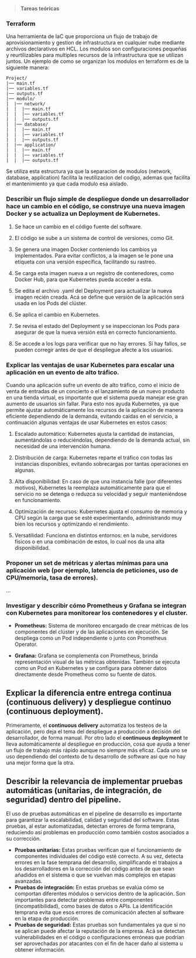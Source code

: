 > **Tareas teóricas**  
### Terraform 
Una herramienta de IaC que proporciona un flujo de trabajo de aprovisionamiento y gestion de infrastructura en cualquier nube mediante archivos declarativos en HCL.
Los modulos son configuraciones pequeñas y reurtilizables para multiples recursos de la infrastructura que se utilizan juntos. Un ejemplo de como se organizan los modulos en terraform es de la siguiente manera:
```plaintext
Project/
|── main.tf
|── variables.tf
|── outputs.tf
|── modulo/
|  |── network/
|  |  |── main.tf
|  |  |── variables.tf
|  |  |── outputs.tf
|  |── database/
|  |  |── main.tf
|  |  |── variables.tf
|  |  |── outputs.tf
|  |── application/
|  |  |── main.tf
|  |  |── variables.tf
|  |  |── outputs.tf
```
Se utiliza esta estructura ya que la separacion de modulos (network, database, application) facilita la reutilizacion del codigo, ademas que facilita el mantenimiento ya que cada modulo esa aislado.

### Describir un flujo simple de despliegue donde un desarrollador hace un cambio en el código, se construye una nueva imagen Docker y se actualiza un Deployment de Kubernetes.  

1. Se hace un cambio en el código fuente del software.

2. El código se sube a un sistema de control de versiones, como Git.

3. Se genera una imagen Docker conteniendo los cambios ya implementados. Para evitar conflictos, a la imagen se le pone una etiqueta con una versión específica, facilitando su rastreo.

4. Se carga esta imagen nueva a un registro de contenedores, como Docker Hub, para que Kubernetes pueda acceder a esta.

5. Se edita el archivo .yaml del Deployment para actualizar la nueva imagen recién creada. Acá se define que versión de la aplicación será usada en los Pods del clúster.

6. Se aplica el cambio en Kubernetes.

7. Se revisa el estado del Deployment y se inspeccionan los Pods para asegurar de que la nueva versión está en correcto funcionamiento.

8. Se accede a los logs para verificar que no hay errores. Si hay fallos, se pueden corregir antes de que el despliegue afecte a los usuarios.

### Explicar las ventajas de usar Kubernetes para escalar una aplicación en un evento de alto tráfico.

Cuando una aplicación sufre un evento de alto tráfico, como el inicio de venta de entradas de un concierto o el lanzamiento de un nuevo producto en una tienda virtual, es importante que el sistema pueda manejar ese gran aumento de usuarios sin fallar. Para esto nos ayuda Kubernetes, ya que permite ajustar automáticamente los recursos de la aplicación de manera eficiente dependiendo de la demanda, evitando caidas en el servicio, a continuación algunas ventajas de usar Kubernetes en estos casos:

1. Escalado automático: Kubernetes ajusta la cantidad de instancias, aumentándolas o reduciéndolas, dependiendo de la demanda actual, sin necesidad de una intervención humana.

2. Distribución de carga: Kubernetes reparte el tráfico con todas las instancias disponibles, evitando sobrecargas por tantas operaciones en algunas.

3. Alta disponibilidad: En caso de que una instancia falle (por diferentes motivos), Kubernetes la reemplaza automáticamente para que el servicio no se detenga o reduzca su velocidad y seguir manteniéndose en funcionamiento.

4. Optimización de recursos: Kubernetes ajusta el consumo de memoria y CPU según la carga que se esté experimentando, administrando muy bien los recursos y optimizando el rendimiento.

5. Versatilidad: Funciona en distintos entornos: en la nube, servidores físicos o en una combinación de estos, lo cual nos da una alta disponibilidad.

### Proponer un set de métricas y alertas mínimas para una aplicación web (por ejemplo, latencia de peticiones, uso de CPU/memoria, tasa de errores).
...
### Investigar y describir cómo Prometheus y Grafana se integran con Kubernetes para monitorear los contenedores y el cluster.

- **Prometheus:** Sistema de monitoreo encargado de crear métricas de los componentes del clúster y de las aplicaciones en ejecución. Se despliega como un Pod independiente o junto con Prometheus Operator.

- **Grafana:** Grafana se complementa con Prometheus, brinda representación visual de las métricas obtenidas. También se ejecuta como un Pod en Kubernetes y se configura para obtener datos directamente desde Prometheus como su fuente de datos.

## Explicar la diferencia entre entrega continua (continuous delivery) y despliegue continuo (continuous deployment).

Primeramente, el **continuous delivery** automatiza los testeos de la aplicación, pero deja el tema del despliegue a producción a decisión del desarrollador, de forma manual. Por otro lado el **continuous deployment**  te lleva automáticamente al despliegue en producción, cosa que ayuda a tener un flujo de trabajo más rápido aunque no siempre más eficaz. Cada uno se uso dependiendo del contexto de tu desarrollo de software asi que no hay una mejor forma que la otra.

## Describir la relevancia de implementar pruebas automáticas (unitarias, de integración, de seguridad) dentro del pipeline.

El uso de pruebas automáticas en el pipeline de desarrollo es importante para garantizar la escalabilidad, calidad y seguridad del software. 
Estas pruebas, al estar automatizadas, detectan errores de forma temprana, reduciendo así problemas en producción como también costos asociados a su corrección.

- **Pruebas unitarias:** Estas pruebas verifican que el funcionamiento de componentes individuales del código esté correcto. A su vez, detecta errores en la fase temprana del desarrollo, simplificando el trabajos a los desarrolladores en la corrección del código antes de que sean añadidos en el sistema o que se vuelvan más complejos en etapas avanzadas.
- **Pruebas de integración:** En estas pruebas se evalúa cómo se comportan diferentes módulos o servicios dentro de la aplicación. Son importantes para detectar problemas entre componentes (incompatibilidad), como bases de datos o APIs. La identificación temprana evita que esos errores de comunicación afecten al software en la etapa de producción.
- **Pruebas de seguridad:** Estas pruebas son fundamentales ya que si no se aplican puede afectar la reputación de la empresa. Acá se detectan vulnerabilidades en el código o configuraciones erróneas que podrían ser aprovechadas por atacantes con el fin de hacer daño al sistema u obtener información.
